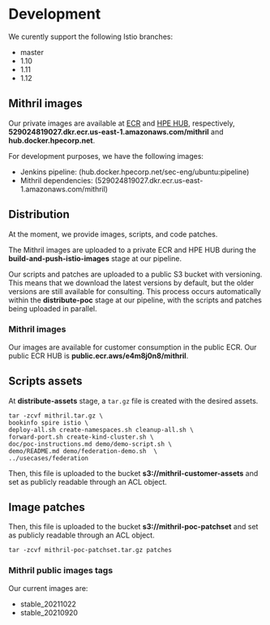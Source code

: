 # Development

We curently support the following Istio branches:
 - master
 - 1.10
 - 1.11
 - 1.12

## Mithril images
Our private images are available at [ECR](https://console.aws.amazon.com/ecr/home?region=us-east-1) and [HPE HUB](https://hub.docker.hpecorp.net/), respectively, 
**529024819027.dkr.ecr.us-east-1.amazonaws.com/mithril** and **hub.docker.hpecorp.net**.

For development purposes, we have the following images:

 - Jenkins pipeline: (hub.docker.hpecorp.net/sec-eng/ubuntu:pipeline)
 - Mithril dependencies: (529024819027.dkr.ecr.us-east-1.amazonaws.com/mithril)
	

## Distribution
At the moment, we provide images, scripts, and code patches.

The Mithril images are uploaded to a private ECR and HPE HUB during the **build-and-push-istio-images** stage at our pipeline. 

Our scripts and patches are uploaded to a public S3 bucket with versioning. This means that we download the latest versions by default, but the older versions are still available for consulting. This process occurs automatically within the **distribute-poc** stage at our pipeline, with the scripts and patches being uploaded in parallel. 

### Mithril images
Our images are available for customer consumption in the public ECR. Our public ECR HUB is **public.ecr.aws/e4m8j0n8/mithril**.

## Scripts assets

At **distribute-assets** stage, a `tar.gz` file is created with the desired assets.

``` 
tar -zcvf mithril.tar.gz \
bookinfo spire istio \
deploy-all.sh create-namespaces.sh cleanup-all.sh \ 
forward-port.sh create-kind-cluster.sh \ 
doc/poc-instructions.md demo/demo-script.sh \ 
demo/README.md demo/federation-demo.sh  \
../usecases/federation
```

Then, this file is uploaded to the bucket **s3://mithril-customer-assets** and set as publicly readable through an ACL object.

## Image patches

Then, this file is uploaded to the bucket **s3://mithril-poc-patchset** and set as publicly readable through an ACL object.

```
tar -zcvf mithril-poc-patchset.tar.gz patches
```

### Mithril public images tags

Our current images are:
- stable_20211022
- stable_20210920 
